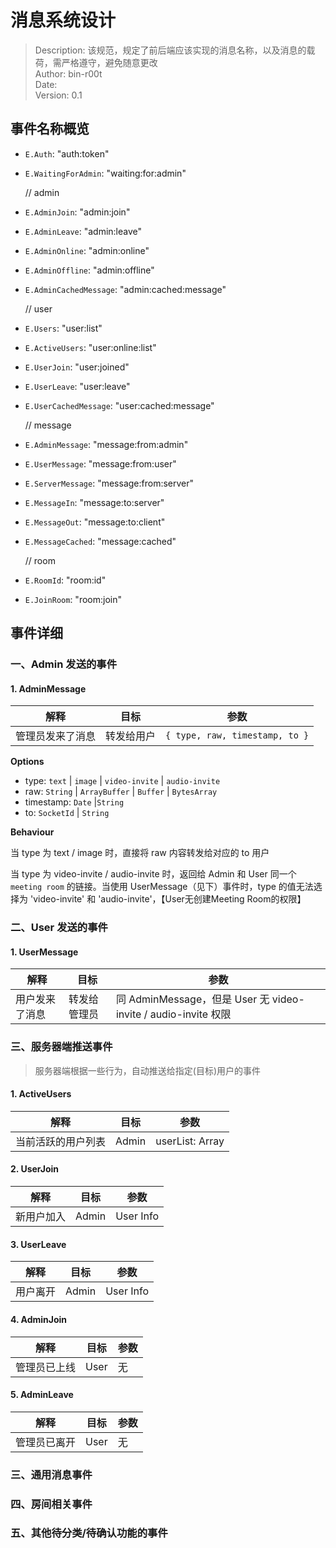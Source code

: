 # 消息系统设计

> Description: 该规范，规定了前后端应该实现的消息名称，以及消息的载荷，需严格遵守，避免随意更改  
> Author: bin-r00t  
> Date:  
> Version: 0.1  


## 事件名称概览

- `E.Auth`: "auth:token"
- `E.WaitingForAdmin`: "waiting:for:admin"

  // admin

- `E.AdminJoin`: "admin:join"
- `E.AdminLeave`: "admin:leave"
- `E.AdminOnline`: "admin:online"
- `E.AdminOffline`: "admin:offline"
- `E.AdminCachedMessage`: "admin:cached:message"

  // user

- `E.Users`: "user:list"
- `E.ActiveUsers`: "user:online:list"
- `E.UserJoin`: "user:joined"
- `E.UserLeave`: "user:leave"
- `E.UserCachedMessage`: "user:cached:message"

  // message

- `E.AdminMessage`: "message:from:admin"
- `E.UserMessage`: "message:from:user"
- `E.ServerMessage`: "message:from:server"
- `E.MessageIn`: "message:to:server"
- `E.MessageOut`: "message:to:client"
- `E.MessageCached`: "message:cached"

  // room

- `E.RoomId`: "room:id"
- `E.JoinRoom`: "room:join"

## 事件详细

### 一、Admin 发送的事件

#### 1. AdminMessage

| 解释             | 目标       | 参数                           |
| ---------------- | ---------- | ------------------------------ |
| 管理员发来了消息 | 转发给用户 | `{ type, raw, timestamp, to }` |

**Options**
- type: `text` | `image` | `video-invite` | `audio-invite` 
- raw: `String` | `ArrayBuffer` | `Buffer` | `BytesArray`  
- timestamp: `Date` |`String`  
- to: `SocketId` | `String` 



**Behaviour**

当 type 为 text / image 时，直接将 raw 内容转发给对应的 to 用户

当 type 为 video-invite / audio-invite 时，返回给 Admin 和 User 同一个`meeting room` 的链接。当使用 UserMessage（见下）事件时，type 的值无法选择为 'video-invite' 和 'audio-invite'，【User无创建Meeting Room的权限】




### 二、User 发送的事件

#### 1. UserMessage

| 解释           | 目标         | 参数                                                         |
| -------------- | ------------ | ------------------------------------------------------------ |
| 用户发来了消息 | 转发给管理员 | 同 AdminMessage，但是 User 无 video-invite / audio-invite 权限 |

### 三、服务器端推送事件

> 服务器端根据一些行为，自动推送给指定(目标)用户的事件

#### 1. ActiveUsers

| 解释               | 目标  | 参数            |
| ------------------ | ----- | --------------- |
| 当前活跃的用户列表 | Admin | userList: Array |

#### 2. UserJoin

| 解释       | 目标  | 参数      |
| ---------- | ----- | --------- |
| 新用户加入 | Admin | User Info |

#### 3. UserLeave

| 解释     | 目标  | 参数      |
| -------- | ----- | --------- |
| 用户离开 | Admin | User Info |

#### 4. AdminJoin

| 解释         | 目标 | 参数 |
| ------------ | ---- | ---- |
| 管理员已上线 | User | 无   |

#### 5. AdminLeave

| 解释         | 目标 | 参数 |
| ------------ | ---- | ---- |
| 管理员已离开 | User | 无   |

### 三、通用消息事件

### 四、房间相关事件

### 五、其他待分类/待确认功能的事件
